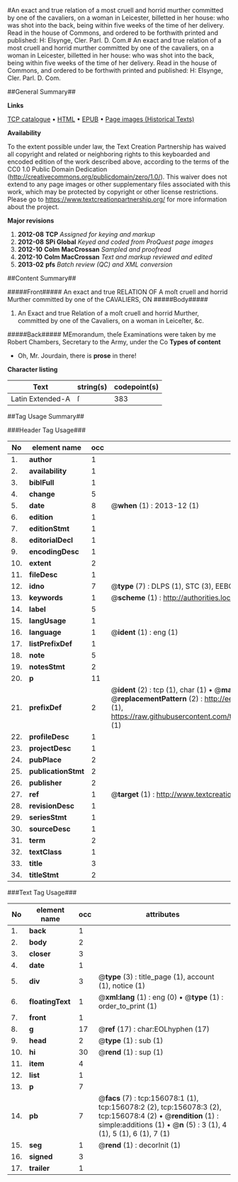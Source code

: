 #An exact and true relation of a most cruell and horrid murther committed by one of the cavaliers, on a woman in Leicester, billetted in her house: who was shot into the back, being within five weeks of the time of her delivery. Read in the house of Commons, and ordered to be forthwith printed and published: H: Elsynge, Cler. Parl. D. Com.#
An exact and true relation of a most cruell and horrid murther committed by one of the cavaliers, on a woman in Leicester, billetted in her house: who was shot into the back, being within five weeks of the time of her delivery. Read in the house of Commons, and ordered to be forthwith printed and published: H: Elsynge, Cler. Parl. D. Com.

##General Summary##

**Links**

[TCP catalogue](http://www.ota.ox.ac.uk/tcp/)  • 
[HTML](http://tei.it.ox.ac.uk/tcp/Texts-HTML/free/A84/A84190.html)  • 
[EPUB](http://tei.it.ox.ac.uk/tcp/Texts-EPUB/free/A84/A84190.epub) • 
[Page images (Historical Texts)](https://historicaltexts.jisc.ac.uk/eebo-99860139e)

**Availability**

To the extent possible under law, the Text Creation Partnership has waived all copyright and related or neighboring rights to this keyboarded and encoded edition of the work described above, according to the terms of the CC0 1.0 Public Domain Dedication (http://creativecommons.org/publicdomain/zero/1.0/). This waiver does not extend to any page images or other supplementary files associated with this work, which may be protected by copyright or other license restrictions. Please go to https://www.textcreationpartnership.org/ for more information about the project.

**Major revisions**

1. __2012-08__ __TCP__ *Assigned for keying and markup*
1. __2012-08__ __SPi Global__ *Keyed and coded from ProQuest page images*
1. __2012-10__ __Colm MacCrossan__ *Sampled and proofread*
1. __2012-10__ __Colm MacCrossan__ *Text and markup reviewed and edited*
1. __2013-02__ __pfs__ *Batch review (QC) and XML conversion*

##Content Summary##

#####Front#####
An exact and true RELATION OF A moſt cruell and horrid Murther committed by one of the CAVALIERS, ON
#####Body#####

1. An Exact and true Relation of a moſt cruell and horrid Murther, committed by one of the Cavaliers, on a woman in Leiceſter, &c.

#####Back#####
MEmorandum, theſe Examinations were taken by me Robert Chambers, Secretary to the Army, under the Co
**Types of content**

  * Oh, Mr. Jourdain, there is **prose** in there!

**Character listing**


|Text|string(s)|codepoint(s)|
|---|---|---|
|Latin Extended-A|ſ|383|

##Tag Usage Summary##

###Header Tag Usage###

|No|element name|occ|attributes|
|---|---|---|---|
|1.|__author__|1||
|2.|__availability__|1||
|3.|__biblFull__|1||
|4.|__change__|5||
|5.|__date__|8| @__when__ (1) : 2013-12 (1)|
|6.|__edition__|1||
|7.|__editionStmt__|1||
|8.|__editorialDecl__|1||
|9.|__encodingDesc__|1||
|10.|__extent__|2||
|11.|__fileDesc__|1||
|12.|__idno__|7| @__type__ (7) : DLPS (1), STC (3), EEBO-CITATION (1), PROQUEST (1), VID (1)|
|13.|__keywords__|1| @__scheme__ (1) : http://authorities.loc.gov/ (1)|
|14.|__label__|5||
|15.|__langUsage__|1||
|16.|__language__|1| @__ident__ (1) : eng (1)|
|17.|__listPrefixDef__|1||
|18.|__note__|5||
|19.|__notesStmt__|2||
|20.|__p__|11||
|21.|__prefixDef__|2| @__ident__ (2) : tcp (1), char (1)  •  @__matchPattern__ (2) : ([0-9\-]+):([0-9IVX]+) (1), (.+) (1)  •  @__replacementPattern__ (2) : http://eebo.chadwyck.com/downloadtiff?vid=$1&page=$2 (1), https://raw.githubusercontent.com/textcreationpartnership/Texts/master/tcpchars.xml#$1 (1)|
|22.|__profileDesc__|1||
|23.|__projectDesc__|1||
|24.|__pubPlace__|2||
|25.|__publicationStmt__|2||
|26.|__publisher__|2||
|27.|__ref__|1| @__target__ (1) : http://www.textcreationpartnership.org/docs/. (1)|
|28.|__revisionDesc__|1||
|29.|__seriesStmt__|1||
|30.|__sourceDesc__|1||
|31.|__term__|2||
|32.|__textClass__|1||
|33.|__title__|3||
|34.|__titleStmt__|2||


###Text Tag Usage###

|No|element name|occ|attributes|
|---|---|---|---|
|1.|__back__|1||
|2.|__body__|2||
|3.|__closer__|3||
|4.|__date__|1||
|5.|__div__|3| @__type__ (3) : title_page (1), account (1), notice (1)|
|6.|__floatingText__|1| @__xml:lang__ (1) : eng (0)  •  @__type__ (1) : order_to_print (1)|
|7.|__front__|1||
|8.|__g__|17| @__ref__ (17) : char:EOLhyphen (17)|
|9.|__head__|2| @__type__ (1) : sub (1)|
|10.|__hi__|30| @__rend__ (1) : sup (1)|
|11.|__item__|4||
|12.|__list__|1||
|13.|__p__|7||
|14.|__pb__|7| @__facs__ (7) : tcp:156078:1 (1), tcp:156078:2 (2), tcp:156078:3 (2), tcp:156078:4 (2)  •  @__rendition__ (1) : simple:additions (1)  •  @__n__ (5) : 3 (1), 4 (1), 5 (1), 6 (1), 7 (1)|
|15.|__seg__|1| @__rend__ (1) : decorInit (1)|
|16.|__signed__|3||
|17.|__trailer__|1||
